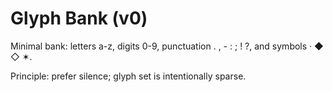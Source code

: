 # Glyph Bank (v0)

Minimal bank: letters a-z, digits 0-9, punctuation . , - : ; ! ?, and symbols · ◆ ◇ ✶.

Principle: prefer silence; glyph set is intentionally sparse.
